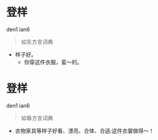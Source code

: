 # 登样
den1 ian6
> 如东方言词典
- 样子好。
  - 你穿这件衣服，蛮～的。

# 登样
den1 ian6
> 如皋方言词典
- 衣物家具等样子好看、漂亮、合体、合适:这件衣裳做得～！
